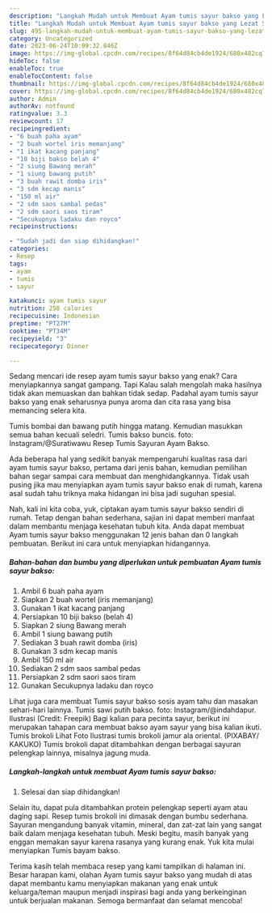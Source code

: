 ```yaml
---
description: "Langkah Mudah untuk Membuat Ayam tumis sayur bakso yang Lezat Sekali"
title: "Langkah Mudah untuk Membuat Ayam tumis sayur bakso yang Lezat Sekali"
slug: 495-langkah-mudah-untuk-membuat-ayam-tumis-sayur-bakso-yang-lezat-sekali
category: Uncategorized
date: 2023-06-24T10:09:32.846Z
image: https://img-global.cpcdn.com/recipes/8f64d84cb4de1924/680x482cq70/ayam-tumis-sayur-bakso-foto-resep-utama.jpg
hideToc: false
enableToc: true
enableTocContent: false
thumbnail: https://img-global.cpcdn.com/recipes/8f64d84cb4de1924/680x482cq70/ayam-tumis-sayur-bakso-foto-resep-utama.jpg
cover: https://img-global.cpcdn.com/recipes/8f64d84cb4de1924/680x482cq70/ayam-tumis-sayur-bakso-foto-resep-utama.jpg
author: Admin
authorAv: notfound
ratingvalue: 3.3
reviewcount: 17
recipeingredient:
- "6 buah paha ayam"
- "2 buah wortel iris memanjang"
- "1 ikat kacang panjang"
- "10 biji bakso belah 4"
- "2 siung Bawang merah"
- "1 siung bawang putih"
- "3 buah rawit domba iris"
- "3 sdm kecap manis"
- "150 ml air"
- "2 sdm saos sambal pedas"
- "2 sdm saori saos tiram"
- "Secukupnya ladaku dan royco"
recipeinstructions:

- "Sudah jadi dan siap dihidangkan!"
categories:
- Resep
tags:
- ayam
- tumis
- sayur

katakunci: ayam tumis sayur 
nutrition: 258 calories
recipecuisine: Indonesian
preptime: "PT27M"
cooktime: "PT34M"
recipeyield: "3"
recipecategory: Dinner

---
```



Sedang mencari ide resep ayam tumis sayur bakso yang enak? Cara menyiapkannya sangat gampang. Tapi Kalau salah mengolah maka hasilnya tidak akan memuaskan dan bahkan tidak sedap. Padahal ayam tumis sayur bakso yang enak seharusnya punya aroma dan cita rasa yang bisa memancing selera kita.


Tumis bombai dan bawang putih hingga matang. Kemudian masukkan semua bahan kecuali seledri. Tumis bakso buncis. foto: Instagram/@Suratiwawu Resep Tumis Sayuran Ayam Bakso.

Ada beberapa hal yang sedikit banyak mempengaruhi kualitas rasa dari ayam tumis sayur bakso, pertama dari jenis bahan, kemudian pemilihan bahan segar sampai cara membuat dan menghidangkannya. Tidak usah pusing jika mau menyiapkan ayam tumis sayur bakso enak di rumah, karena asal sudah tahu triknya maka hidangan ini bisa jadi suguhan spesial.


Nah, kali ini kita coba, yuk, ciptakan ayam tumis sayur bakso sendiri di rumah. Tetap dengan bahan sederhana, sajian ini dapat memberi manfaat dalam membantu menjaga kesehatan tubuh kita. Anda dapat membuat Ayam tumis sayur bakso menggunakan 12 jenis bahan dan 0 langkah pembuatan. Berikut ini cara untuk menyiapkan hidangannya.

<!--inarticleads1-->

##### Bahan-bahan dan bumbu yang diperlukan untuk pembuatan Ayam tumis sayur bakso:

1. Ambil 6 buah paha ayam
1. Siapkan 2 buah wortel (iris memanjang)
1. Gunakan 1 ikat kacang panjang
1. Persiapkan 10 biji bakso (belah 4)
1. Siapkan 2 siung Bawang merah
1. Ambil 1 siung bawang putih
1. Sediakan 3 buah rawit domba (iris)
1. Gunakan 3 sdm kecap manis
1. Ambil 150 ml air
1. Sediakan 2 sdm saos sambal pedas
1. Persiapkan 2 sdm saori saos tiram
1. Gunakan Secukupnya ladaku dan royco


Lihat juga cara membuat Tumis sayur bakso sosis ayam tahu dan masakan sehari-hari lainnya. Tumis sawi putih bakso. foto: Instagram/@indahdapur. Ilustrasi (Credit: Freepik) Bagi kalian para pecinta sayur, berikut ini merupakan tahapan cara membuat bakso ayam sayur yang bisa kalian ikuti. Tumis brokoli Lihat Foto Ilustrasi tumis brokoli jamur ala oriental. (PIXABAY/ KAKUKO) Tumis brokoli dapat ditambahkan dengan berbagai sayuran pelengkap lainnya, misalnya jagung muda. 

<!--inarticleads2-->

##### Langkah-langkah untuk membuat Ayam tumis sayur bakso:


1. Selesai dan siap dihidangkan!

Selain itu, dapat pula ditambahkan protein pelengkap seperti ayam atau daging sapi. Resep tumis brokoli ini dimasak dengan bumbu sederhana. Sayuran mengandung banyak vitamin, mineral, dan zat-zat lain yang sangat baik dalam menjaga kesehatan tubuh. Meski begitu, masih banyak yang enggan memakan sayur karena rasanya yang kurang enak. Yuk kita mulai menyiapkan Tumis bayam bakso. 

Terima kasih telah membaca resep yang kami tampilkan di halaman ini. Besar harapan kami, olahan Ayam tumis sayur bakso yang mudah di atas dapat membantu kamu menyiapkan makanan yang enak untuk keluarga/teman maupun menjadi inspirasi bagi anda yang berkeinginan untuk berjualan makanan. Semoga bermanfaat dan selamat mencoba!
